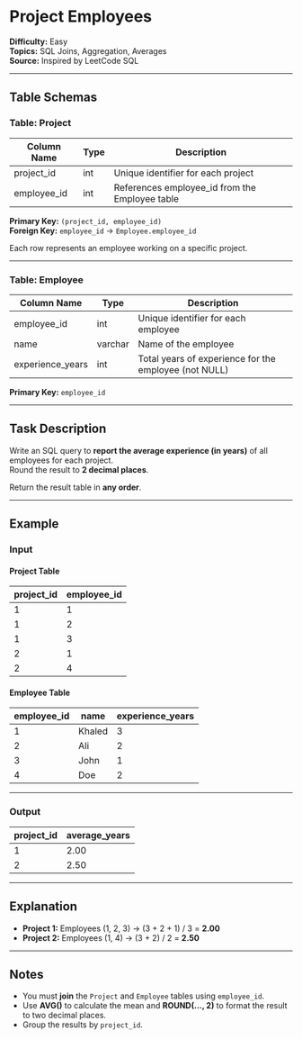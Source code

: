 # Project Employees

**Difficulty:** Easy  
**Topics:** SQL Joins, Aggregation, Averages  
**Source:** Inspired by LeetCode SQL  

---

## Table Schemas

### Table: Project

| Column Name  | Type | Description |
|---------------|------|-------------|
| project_id    | int  | Unique identifier for each project |
| employee_id   | int  | References employee_id from the Employee table |

**Primary Key:** `(project_id, employee_id)`  
**Foreign Key:** `employee_id` → `Employee.employee_id`

Each row represents an employee working on a specific project.

---

### Table: Employee

| Column Name      | Type    | Description |
|------------------|---------|-------------|
| employee_id      | int     | Unique identifier for each employee |
| name             | varchar | Name of the employee |
| experience_years | int     | Total years of experience for the employee (not NULL) |

**Primary Key:** `employee_id`

---

## Task Description

Write an SQL query to **report the average experience (in years)** of all employees for each project.  
Round the result to **2 decimal places**.

Return the result table in **any order**.

---

## Example

### Input

#### Project Table

| project_id | employee_id |
|-------------|-------------|
| 1           | 1           |
| 1           | 2           |
| 1           | 3           |
| 2           | 1           |
| 2           | 4           |

#### Employee Table

| employee_id | name   | experience_years |
|--------------|--------|------------------|
| 1            | Khaled | 3                |
| 2            | Ali    | 2                |
| 3            | John   | 1                |
| 4            | Doe    | 2                |

---

### Output

| project_id | average_years |
|-------------|---------------|
| 1           | 2.00          |
| 2           | 2.50          |

---

## Explanation

- **Project 1:** Employees (1, 2, 3) → (3 + 2 + 1) / 3 = **2.00**  
- **Project 2:** Employees (1, 4) → (3 + 2) / 2 = **2.50**

---

## Notes

- You must **join** the `Project` and `Employee` tables using `employee_id`.  
- Use **AVG()** to calculate the mean and **ROUND(..., 2)** to format the result to two decimal places.
- Group the results by `project_id`.
